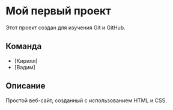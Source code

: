 # Мой первый проект

Этот проект создан для изучения Git и GitHub.

## Команда
- [Кирилл]
- [Вадим]

## Описание
Простой веб-сайт, созданный с использованием HTML и CSS.
